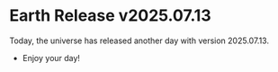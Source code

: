 # Earth Release v2025.07.13
Today, the universe has released another day with version 2025.07.13.
- Enjoy your day!
